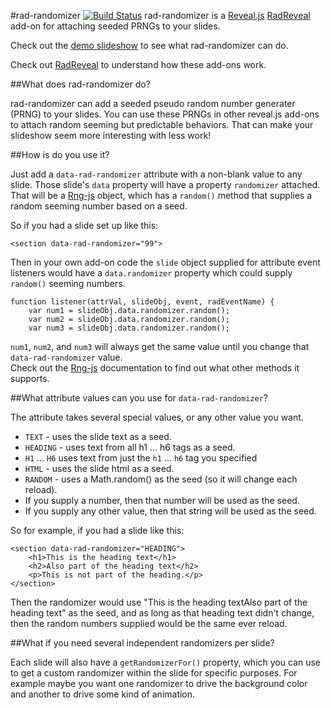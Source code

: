 #rad-randomizer [![Build Status](https://travis-ci.org/joelarson4/rad-randomizer.svg)](https://travis-ci.org/joelarson4/rad-randomizer)
rad-randomizer is a [Reveal.js](http://lab.hakim.se/reveal-js/) [RadReveal](https://github.com/joelarson4/radReveal) add-on for attaching seeded PRNGs to your slides.

Check out the [demo slideshow](http://joelarson4.github.io/rad-randomizer/demo.html) to see what rad-randomizer can do.

Check out [RadReveal](https://github.com/joelarson4/radReveal) to understand how these add-ons work.

##What does rad-randomizer do?

rad-randomizer can add a seeded pseudo random number generater (PRNG) to your slides.
You can use these PRNGs in other reveal.js add-ons to attach random seeming but predictable behaviors.
That can make your slideshow seem more interesting with less work!

##How is do you use it?

Just add a `data-rad-randomizer` attribute with a non-blank value to any slide.
Those slide's `data` property will have a property `randomizer` attached.
That will be a [Rng-js](https://github.com/skeeto/rng-js) object, which has a `random()` method that supplies a random 
seeming number based on a seed.

So if you had a slide set up like this:

    <section data-rad-randomizer="99">

Then in your own add-on code the `slide` object supplied for attribute event listeners would have a `data.randomizer` property 
which could supply `random()` seeming numbers.

    function listener(attrVal, slideObj, event, radEventName) {
        var num1 = slideObj.data.randomizer.random();
        var num2 = slideObj.data.randomizer.random();
        var num3 = slideObj.data.randomizer.random();

`num1`, `num2`, and `num3` will always get the same value until you change that `data-rad-randomizer` value.  
Check out the [Rng-js](https://github.com/skeeto/rng-js) documentation to find out what other methods it supports.

##What attribute values can you use for `data-rad-randomizer`?

The attribute takes several special values, or any other value you want.

* `TEXT` - uses the slide text as a seed.
* `HEADING` - uses text from all h1 ... h6 tags as a seed.
* `H1` ... `H6` uses text from just the `h1` ... `h6` tag you specified
* `HTML` - uses the slide html as a seed.
* `RANDOM` - uses a Math.random() as the seed (so it will change each reload).
* If you supply a number, then that number will be used as the seed.
* If you supply any other value, then that string will be used as the seed.

So for example, if you had a slide like this:

    <section data-rad-randomizer="HEADING">
        <h1>This is the heading text</h1>
        <h2>Also part of the heading text</h2>
        <p>This is not part of the heading.</p>
    </section>

Then the randomizer would use "This is the heading textAlso part of the heading text" as the seed, and as long as that heading
text didn't change, then the random numbers supplied would be the same ever reload.

##What if you need several independent randomizers per slide?

Each slide will also have a `getRandomizerFor()` property, which you can use to get a custom randomizer within the slide for 
specific purposes.  For example maybe you want one randomizer to drive the background color and another to drive some kind
of animation.